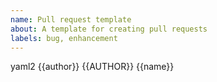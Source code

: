 ```yaml
---
name: Pull request template
about: A template for creating pull requests
labels: bug, enhancement
---
```


yaml2
{{author}} 
{{AUTHOR}} 
{{name}}
